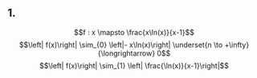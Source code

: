 ## 1.
$$f : x \mapsto \frac{x\ln(x)}{x-1}$$ $$\left| f(x)\right| \sim_{0} \left|- x\ln(x)\right| \underset{n \to +\infty}{\longrightarrow} 0$$
$$\left| f(x)\right| \sim_{1} \left| \frac{\ln(x)}{x-1}\right|$$